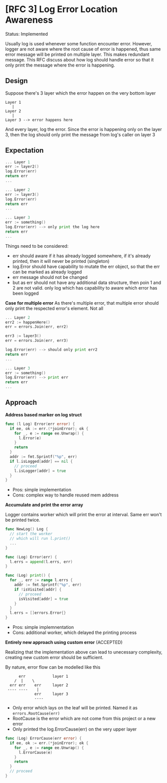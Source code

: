 # [RFC 3] Log Error Location Awareness
Status: Implemented

Usually log is used whenever some function encounter error. However, logger are not aware where the root cause of error is happened, thus same error message will be printed on multiple layer. This makes redundant message. This RFC discuss about how log should handle error so that it only print the message where the error is happening.

## Design

Suppose there's 3 layer which the error happen on the very bottom layer
```
Layer 1
   |
Layer 2
   |
Layer 3 --> error happens here
```

And every layer, log the error. Since the error is happening only on the layer 3, then the log should only print the message from log's caller on layer 3

## Expectation

```go
... Layer 1
err := layer2()
log.Error(err)
return err
...

... Layer 2
err := layer3()
log.Error(err)
return err
...

... Layer 3
err := something()
log.Error(err) --> only print the log here
return err
...
```

Things need to be considered:
- err should aware if it has already logged somewhere, if it's already printed, then it will never be printed (singleton)
- log.Error should have capability to mutate the err object, so that the err can be marked as already logged
- err message should not be changed
- but as err should not have any additional data structure, then poin 1 and 2 are not valid. only log which has  capability to aware which error has been logged

**Case for multiple error**
As there's multiple error, that multiple error should only print the respected error's element. Not all

```go
... Layer 2
err2 := happenHere()
err = errors.Join(err, err2)

err3 := layer3()
err = errors.Join(err, err3)

log.Error(err) --> should only print err2
return err
...

... Layer 3
err := something()
log.Error(err) --> print err
return err
...
```

## Approach

**Address based marker on log struct**

```go
func (l Log) Error(err error) {
  if ee, ok := err.(*joinError); ok {
    for _, e := range ee.Unwrap() {
      l.Error(e)
    }
    return
  }
  addr := fmt.Sprintf("%p", err)
  if l.isLogged[addr] == nil {
    // proceed
    l.isLogger[addr] = true
  }
}
```

- Pros: simple implementation
- Cons: complex way to handle reused mem address

**Accumulate and print the error array**

Logger contains worker which will print the error at interval. Same err won't be printed twice.
```go
func NewLog() Log {
  // start the worker
  // which will run l.print()
  ...
}

func (Log) Error(err) {
  l.errs = append(l.errs, err)
}

func (Log) print() {
  for _, err := range l.errs {
    addr := fmt.Sprintf("%p", err)
    if !isVisited[addr] {
      // proceed
      isVisited[addr] = true
    }
  }
  l.errs = []errors.Error{}
}
```

- Pros: simple implemnentation
- Cons: additional worker, which delayed the printing process

**Entirely new approach using custom error** (ACCEPTED)

Realizing that the implementation above can lead to unecessary complexity, creating new custom error should be sufficient.

By nature, error flow can be modelled like this
```
      err            layer 1
    /  |    \
  err err    err     layer 2
 ---- ----    |
             err     layer 3
             ----

```

- Only error which lays on the leaf will be printed. Named it as `errors.RootCause(err)`
- RootCause is the error which are not come from this project or a new error
- Only printed the log.ErrorCause(err) on the very upper layer

```go
func (Log) ErrorCause(err error) {
  if ee, ok := err.(*joinError); ok {
    for _, e := range ee.Unwrap() {
      l.ErrorCause(e)
    }
    return
  }
  // proceed
}
```
